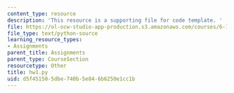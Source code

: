 ```yaml
---
content_type: resource
description: 'This resource is a supporting file for code template. '
file: https://ol-ocw-studio-app-production.s3.amazonaws.com/courses/6-189-a-gentle-introduction-to-programming-using-python-january-iap-2011/d5f451505dbe740b5e846b6250e1cc1b_hw1.py
file_type: text/python-source
learning_resource_types:
- Assignments
parent_title: Assignments
parent_type: CourseSection
resourcetype: Other
title: hw1.py
uid: d5f45150-5dbe-740b-5e84-6b6250e1cc1b
---
```

